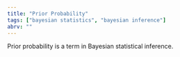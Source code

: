```yaml
---
title: "Prior Probability"
tags: ["bayesian statistics", "bayesian inference"]
abrv: ""
---
```


Prior probability is a term in Bayesian statistical inference.
